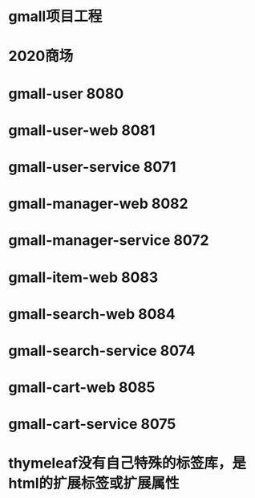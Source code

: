 # gmall项目工程

# 2020商场

# gmall-user 8080

# gmall-user-web 8081
# gmall-user-service 8071

# gmall-manager-web 8082
# gmall-manager-service 8072

# gmall-item-web 8083

# gmall-search-web 8084
# gmall-search-service 8074

# gmall-cart-web 8085
# gmall-cart-service 8075

# thymeleaf没有自己特殊的标签库，是html的扩展标签或扩展属性

